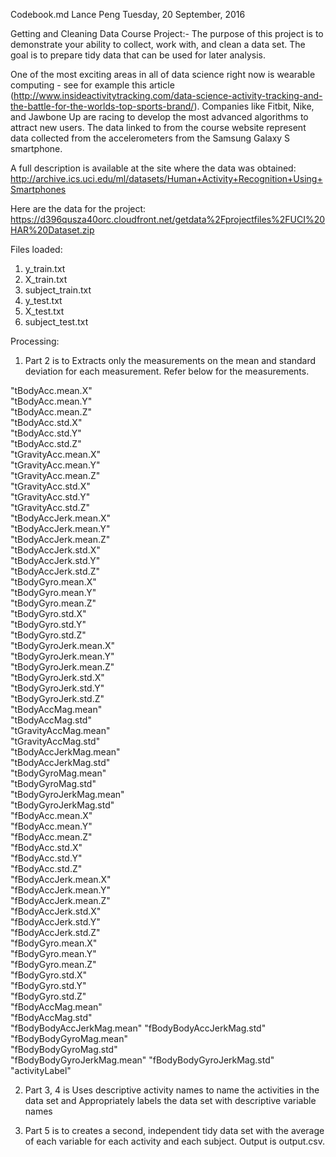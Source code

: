 Codebook.md
Lance Peng
Tuesday, 20 September, 2016

Getting and Cleaning Data Course Project:-
The purpose of this project is to demonstrate your ability to collect, work with, and clean a data set. The goal is to prepare tidy data that can be used for later analysis. 

One of the most exciting areas in all of data science right now is wearable computing - see for example this article (http://www.insideactivitytracking.com/data-science-activity-tracking-and-the-battle-for-the-worlds-top-sports-brand/). Companies like Fitbit, Nike, and Jawbone Up are racing to develop the most advanced algorithms to attract new users. The data linked to from the course website represent data collected from the accelerometers from the Samsung Galaxy S smartphone. 

A full description is available at the site where the data was obtained:
http://archive.ics.uci.edu/ml/datasets/Human+Activity+Recognition+Using+Smartphones

Here are the data for the project:
https://d396qusza40orc.cloudfront.net/getdata%2Fprojectfiles%2FUCI%20HAR%20Dataset.zip

Files loaded:
1. y_train.txt
2. X_train.txt
3. subject_train.txt
4. y_test.txt
5. X_test.txt
6. subject_test.txt

Processing:
1. Part 2 is to Extracts only the measurements on the mean and standard deviation for each measurement. Refer below for the measurements. 

"tBodyAcc.mean.X"          
"tBodyAcc.mean.Y"           
"tBodyAcc.mean.Z"          
"tBodyAcc.std.X"            
"tBodyAcc.std.Y"           
"tBodyAcc.std.Z"            
"tGravityAcc.mean.X"       
"tGravityAcc.mean.Y"        
"tGravityAcc.mean.Z"       
"tGravityAcc.std.X"         
"tGravityAcc.std.Y"        
"tGravityAcc.std.Z"         
"tBodyAccJerk.mean.X"      
"tBodyAccJerk.mean.Y"       
"tBodyAccJerk.mean.Z"      
"tBodyAccJerk.std.X"        
"tBodyAccJerk.std.Y"       
"tBodyAccJerk.std.Z"        
"tBodyGyro.mean.X"         
"tBodyGyro.mean.Y"          
"tBodyGyro.mean.Z"         
"tBodyGyro.std.X"           
"tBodyGyro.std.Y"          
"tBodyGyro.std.Z"           
"tBodyGyroJerk.mean.X"     
"tBodyGyroJerk.mean.Y"      
"tBodyGyroJerk.mean.Z"     
"tBodyGyroJerk.std.X"       
"tBodyGyroJerk.std.Y"      
"tBodyGyroJerk.std.Z"       
"tBodyAccMag.mean"         
"tBodyAccMag.std"           
"tGravityAccMag.mean"      
"tGravityAccMag.std"        
"tBodyAccJerkMag.mean"     
"tBodyAccJerkMag.std"       
"tBodyGyroMag.mean"        
"tBodyGyroMag.std"          
"tBodyGyroJerkMag.mean"    
"tBodyGyroJerkMag.std"      
"fBodyAcc.mean.X"          
"fBodyAcc.mean.Y"           
"fBodyAcc.mean.Z"          
"fBodyAcc.std.X"            
"fBodyAcc.std.Y"           
"fBodyAcc.std.Z"            
"fBodyAccJerk.mean.X"      
"fBodyAccJerk.mean.Y"       
"fBodyAccJerk.mean.Z"      
"fBodyAccJerk.std.X"        
"fBodyAccJerk.std.Y"       
"fBodyAccJerk.std.Z"        
"fBodyGyro.mean.X"         
"fBodyGyro.mean.Y"          
"fBodyGyro.mean.Z"         
"fBodyGyro.std.X"           
"fBodyGyro.std.Y"          
"fBodyGyro.std.Z"           
"fBodyAccMag.mean"         
"fBodyAccMag.std"           
"fBodyBodyAccJerkMag.mean" 
"fBodyBodyAccJerkMag.std"   
"fBodyBodyGyroMag.mean"    
"fBodyBodyGyroMag.std"      
"fBodyBodyGyroJerkMag.mean"
"fBodyBodyGyroJerkMag.std"  
"activityLabel" 

2. Part 3, 4 is Uses descriptive activity names to name the activities in the data set and Appropriately labels the data set with descriptive variable names

3. Part 5 is to creates a second, independent tidy data set with the average of each variable for each activity and each subject. Output is output.csv.


